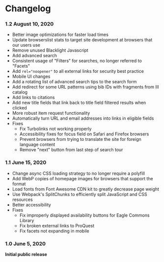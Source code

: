 # Changelog

### 1.2 August 10, 2020
* Better image optimizations for faster load times
* Update browserslist stats to target site development at browsers that our users use
* Remove unused Blacklight Javascript
* Add advanced search
* Consistent usage of "Filters" for searches, no longer referred to "Facets"
* Add `rel="noopener"` to all external links for security best practice
* Mobile UI changes
* Add a rotating list of advanced search tips to the search form
* Add redirect for some URL patterns using bib IDs with fragments from III catalog
* Add links to citations
* Add new title fields that link back to title field filtered results when clicked
* More robust item request functionality
* Automatically turn URL and email addresses into links in eligible fields
* Fixes
    * Fix Turbolinks not working properly
    * Accessibility fixes for focus field on Safari and Firefox browsers
    * Prevent browsers from trying to translate the site for foreign language content
    * Remove "next" button from last step of search tour

### 1.1 June 15, 2020
* Change async CSS loading strategy to no longer require a polyfill
* Add WebP copies of homepage images for browsers that support the format
* Load fonts from Font Awesome CDN kit to greatly decrease page weight
* Use Webpack's SplitChunks to efficiently split JavaScript and CSS resources
* Better accessibility
* Fixes
    * Fix improperly displayed availability buttons for Eagle Commons Library
    * Fix broken external links to ProQuest
    * Fix facets not expanding in mobile

### 1.0 June 5, 2020

**Initial public release**